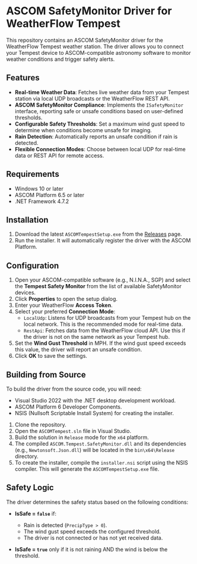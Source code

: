 # ASCOM SafetyMonitor Driver for WeatherFlow Tempest

This repository contains an ASCOM SafetyMonitor driver for the WeatherFlow Tempest weather station. The driver allows you to connect your Tempest device to ASCOM-compatible astronomy software to monitor weather conditions and trigger safety alerts.

## Features

- **Real-time Weather Data**: Fetches live weather data from your Tempest station via local UDP broadcasts or the WeatherFlow REST API.
- **ASCOM SafetyMonitor Compliance**: Implements the `ISafetyMonitor` interface, reporting safe or unsafe conditions based on user-defined thresholds.
- **Configurable Safety Thresholds**: Set a maximum wind gust speed to determine when conditions become unsafe for imaging.
- **Rain Detection**: Automatically reports an unsafe condition if rain is detected.
- **Flexible Connection Modes**: Choose between local UDP for real-time data or REST API for remote access.

## Requirements

- Windows 10 or later
- ASCOM Platform 6.5 or later
- .NET Framework 4.7.2

## Installation

1.  Download the latest `ASCOMTempestSetup.exe` from the [Releases](https://github.com/YOUR_USERNAME/YOUR_REPOSITORY/releases) page.
2.  Run the installer. It will automatically register the driver with the ASCOM Platform.

## Configuration

1.  Open your ASCOM-compatible software (e.g., N.I.N.A., SGP) and select the **Tempest Safety Monitor** from the list of available SafetyMonitor devices.
2.  Click **Properties** to open the setup dialog.
3.  Enter your WeatherFlow **Access Token**.
4.  Select your preferred **Connection Mode**:
    *   `LocalUdp`: Listens for UDP broadcasts from your Tempest hub on the local network. This is the recommended mode for real-time data.
    *   `RestApi`: Fetches data from the WeatherFlow cloud API. Use this if the driver is not on the same network as your Tempest hub.
5.  Set the **Wind Gust Threshold** in MPH. If the wind gust speed exceeds this value, the driver will report an unsafe condition.
6.  Click **OK** to save the settings.

## Building from Source

To build the driver from the source code, you will need:

- Visual Studio 2022 with the .NET desktop development workload.
- ASCOM Platform 6 Developer Components.
- NSIS (Nullsoft Scriptable Install System) for creating the installer.

1.  Clone the repository.
2.  Open the `ASCOMTempest.sln` file in Visual Studio.
3.  Build the solution in `Release` mode for the `x64` platform.
4.  The compiled `ASCOM.Tempest.SafetyMonitor.dll` and its dependencies (e.g., `Newtonsoft.Json.dll`) will be located in the `bin\x64\Release` directory.
5.  To create the installer, compile the `installer.nsi` script using the NSIS compiler. This will generate the `ASCOMTempestSetup.exe` file.

## Safety Logic

The driver determines the safety status based on the following conditions:

- **IsSafe = `false`** if:
  - Rain is detected (`PrecipType > 0`).
  - The wind gust speed exceeds the configured threshold.
  - The driver is not connected or has not yet received data.

- **IsSafe = `true`** only if it is not raining AND the wind is below the threshold.
